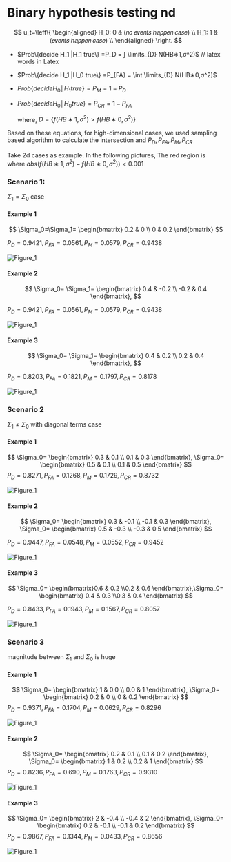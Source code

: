 # Binary hypothesis testing nd

$$
u_t=\left\{
\begin{aligned}
H_0: 0 & (𝑛𝑜 𝑒𝑣𝑒𝑛𝑡𝑠 ℎ𝑎𝑝𝑝𝑒𝑛 𝑐𝑎𝑠𝑒)  \\
H_1: 1 & (𝑒𝑣𝑒𝑛𝑡𝑠 ℎ𝑎𝑝𝑝𝑒𝑛 𝑐𝑎𝑠𝑒) \\
\end{aligned}
\right.
$$

* $Prob\{decide H_1 |H_1 true\} =P_D = ∫ \limits_{D} N(HB∗1,σ^2)$ // latex words in Latex 

* $Prob\{decide H_1 |H_0 true\} =P_{FA} = \int \limits_{D} N(HB∗0,σ^2)$

* $Prob\{decide H_0│H_1 true\}=P_M=1-P_D$

* $Prob\{decide H_0│H_0 true\}=P_{CR}=1-P_{FA}$

  where, $D = \{f(HB∗1,σ^2) > f(HB∗0,σ^2)\}$

Based on these equations, for high-dimensional cases, we used sampling based algorithm to calculate the intersection and $P_D,P_{FA},P_M,P_{CR}$

Take 2d cases as example. In the following pictures, The red region is where $abs(f(HB∗1,σ^2) - f(HB∗0,σ^2))<0.001$

### Scenario 1:

$\Sigma_1 = \Sigma_0$  case

#### Example 1

$$
\Sigma_0=\Sigma_1= \begin{bmatrix}
0.2 & 0 \\
0 & 0.2 
\end{bmatrix}
$$

$P_D = 0.9421,P_{FA}=0.0561,P_M=0.0579,P_{CR}=0.9438$

![Figure_1](figs/Figure_1.png)



#### Example 2

$$
\Sigma_0= \Sigma_1= \begin{bmatrix}
0.4 & -0.2 \\
-0.2 & 0.4 
\end{bmatrix},
$$

$P_D = 0.9421,P_{FA}=0.0561,P_M=0.0579,P_{CR}=0.9438$

![Figure_1](figs/Figure_2.png)

#### Example 3

$$
\Sigma_0= \Sigma_1= \begin{bmatrix}
0.4 & 0.2 \\
0.2 & 0.4 
\end{bmatrix},
$$

$P_D = 0.8203,P_{FA}=0.1821,P_M=0.1797,P_{CR}=0.8178$

![Figure_1](figs/Figure_3.png)

### Scenario 2

$\Sigma_1 \neq \Sigma_0$ with diagonal terms case

#### Example 1

$$
\Sigma_0= \begin{bmatrix}
0.3 & 0.1 \\
0.1 & 0.3 
\end{bmatrix},
\Sigma_0= \begin{bmatrix}
0.5 & 0.1 \\
0.1 & 0.5 
\end{bmatrix}
$$
$P_D = 0.8271,P_{FA}= 0.1268,P_M= 0.1729,P_{CR}= 0.8732$

![Figure_1](figs/Figure_4.png)

#### Example 2

$$
\Sigma_0= \begin{bmatrix}
0.3 & -0.1 \\
-0.1 & 0.3 
\end{bmatrix},
\Sigma_0= \begin{bmatrix}
0.5 & -0.3 \\
-0.3 & 0.5 
\end{bmatrix}
$$

$P_D = 0.9447,P_{FA}= 0.0548,P_M=0.0552,P_{CR}=0.9452$

![Figure_1](figs/Figure_5.png)

#### Example 3

$$
\Sigma_0= \begin{bmatrix}0.6 & 0.2 \\0.2 & 0.6 \end{bmatrix},\Sigma_0= \begin{bmatrix}
0.4 & 0.3 \\0.3 & 0.4 \end{bmatrix}
$$

$P_D = 0.8433,P_{FA}=0.1943,P_M=0.1567,P_{CR}=0.8057$

![Figure_1](figs/Figure_6.png)

### Scenario 3

magnitude between $\Sigma_1$ and $\Sigma_0$ is huge

#### Example 1

$$
\Sigma_0= \begin{bmatrix}
1 & 0.0 \\
0.0 & 1 
\end{bmatrix},
\Sigma_0= \begin{bmatrix}
0.2 & 0 \\
0 & 0.2 
\end{bmatrix}
$$
$P_D = 0.9371,P_{FA}=0.1704,P_M=0.0629,P_{CR}=0.8296$

![Figure_1](figs/Figure_7.png)

#### Example 2

$$
\Sigma_0= \begin{bmatrix}
0.2 & 0.1 \\
0.1 & 0.2
\end{bmatrix},
\Sigma_0= \begin{bmatrix}
1 & 0.2 \\
0.2 & 1 
\end{bmatrix}
$$
$P_D = 0.8236,P_{FA}=0.690,P_M=0.1763,P_{CR}=0.9310$

![Figure_1](figs/Figure_8.png)


#### Example 3

$$
\Sigma_0= \begin{bmatrix}
2 & -0.4 \\
-0.4 & 2 
\end{bmatrix},
\Sigma_0= \begin{bmatrix}
0.2 & -0.1 \\
-0.1 & 0.2 
\end{bmatrix}
$$
$P_D = 0.9867,P_{FA}=0.1344,P_M=0.0433,P_{CR}= 0.8656$

![Figure_1](figs/Figure_9.png)

